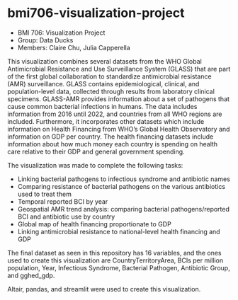 # bmi706-visualization-project

- BMI 706: Visualization Project
- Group: Data Ducks
- Members: Claire Chu, Julia Capperella

This visualization combines several datasets from the WHO Global Antimicrobial Resistance and Use Surveillance System (GLASS) that are part of the first global collaboration to standardize antimicrobial resistance (AMR) surveillance. GLASS contains epidemiological, clinical, and population-level data, collected through results from laboratory clinical specimens. GLASS-AMR provides information about a set of pathogens that cause common bacterial infections in humans. The data includes information from 2016 until 2022, and countries from all WHO regions are included. Furthermore, it incorporates other datasets which include information on Health Financing from WHO’s Global Health Observatory and information on GDP per country. The health financing datasets  include information about how much money each country is spending on health care relative to their GDP and general government spending.

The visualization was made to complete the following tasks:
- Linking bacterial pathogens to infectious syndrome and antibiotic names
- Comparing resistance of bacterial pathogens on the various antibiotics used to treat them
- Temporal reported BCI by year
- Geospatial AMR trend analysis: comparing bacterial pathogens/reported BCI and antibiotic use by country
- Global map of health financing proportionate to GDP
- Linking antimicrobial resistance to national-level health financing and GDP

The final dataset as seen in this repository has 16 variables, and the ones used to create this visualization are CountryTerritoryArea, BCIs per million population, Year, Infectious Syndrome, Bacterial Pathogen, Antibiotic Group, and gghed_gdp.

Altair, pandas, and streamlit were used to create this visualization.
